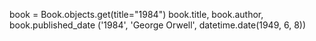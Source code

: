 book = Book.objects.get(title="1984")
book.title, book.author, book.published_date
('1984', 'George Orwell', datetime.date(1949, 6, 8))

